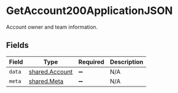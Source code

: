 # GetAccount200ApplicationJSON

Account owner and team information.


## Fields

| Field                                            | Type                                             | Required                                         | Description                                      |
| ------------------------------------------------ | ------------------------------------------------ | ------------------------------------------------ | ------------------------------------------------ |
| `data`                                           | [shared.Account](../../models/shared/account.md) | :heavy_minus_sign:                               | N/A                                              |
| `meta`                                           | [shared.Meta](../../models/shared/meta.md)       | :heavy_minus_sign:                               | N/A                                              |